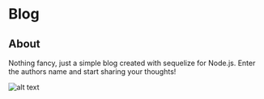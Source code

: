 # Blog

## About
Nothing fancy, just a simple blog created with sequelize for Node.js. Enter the authors name and start sharing your thoughts! 

![alt text](https://giphy.com/embed/42Fmm3ruAP3xjmAfEs)


